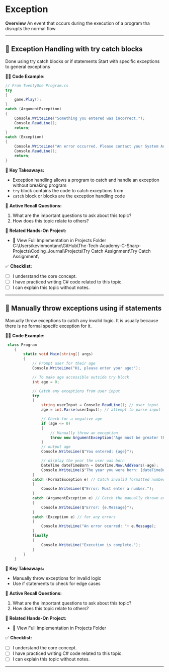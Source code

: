 # Exception

**Overview**
An event that occurs during the execution of a program
tha disrupts the normal flow

---
## 🔹 Exception Handling with try catch blocks
Done using try catch blocks or if statements
Start with specific exceptions to general exceptions

👨‍💻 **Code Example:**
```csharp
// From TwentyOne Program.cs
try
{
    game.Play();
}
catch (ArgumentException)
{
    Console.WriteLine("Something you entered was incorrect.");
    Console.ReadLine();
    return;
}
catch (Exception)
{
    Console.WriteLine("An error occurred. Please contact your System Administrator.");
    Console.ReadLine();
    return;
}
```

📌 **Key Takeaways:**
- Exception handling allows a program to catch and handle an exception without breaking program
- `try` block contains the code to catch exceptions from
- `catch` block or blocks are the exception handling code

🔄 **Active Recall Questions:**
1. What are the important questions to ask about this topic?
2. How does this topic relate to others?

🔗 **Related Hands-On Project:**
- 📂  View Full Implementation in Projects Folder
C:\Users\kevinmontano\GitHub\The-Tech-Academy-C-Sharp-Projects\Coding_Journal\Projects\Try Catch Assignment\Try Catch Assignment\

✅ **Checklist:**
- [ ] I understand the core concept.
- [ ] I have practiced writing C# code related to this topic.
- [ ] I can explain this topic without notes.

---
## 🔹 Manually throw exceptions using if statements
Manually throw exceptions to catch any invalid logic.
It is usually because there is no formal specifc exception for it.

👨‍💻 **Code Example:**
```csharp
 class Program
    {
        static void Main(string[] args)
        {
            // Prompt user for their age
            Console.WriteLine("Hi, please enter your age:");

            // To make age accessible outside try block
            int age = 0;

            // Catch any exceptions from user input
            try
            {
                string userInput = Console.ReadLine(); // user input
                age = int.Parse(userInput); // attempt to parse input

                // Check for a negative age
                if (age <= 0)
                {
                    // Manually throw an exception
                    throw new ArgumentException("Age must be greater than zero.");
                }
                // output age
                Console.WriteLine($"You entered: {age}");

                // display the year the user was born
                DateTime dateTimeBorn = DateTime.Now.AddYears(-age);
                Console.WriteLine($"The year you were born: {dateTimeBorn.Year}");
            }
            catch (FormatException e) // Catch invalid formatted numbers
            {
                Console.WriteLine($"Error: Must enter a number.");
            }
            catch (ArgumentException e) // Catch the manually thrown exception
            {
                Console.WriteLine($"Error: {e.Message}");
            }
            catch (Exception e) // for any errors
            {
                Console.WriteLine("An error ocurred: "+ e.Message);
            }
            finally
            {
                Console.WriteLine("Execution is complete.");
            }
        }
    }
```

📌 **Key Takeaways:**
- Manually throw exceptions for invalid logic
- Use if statements to check for edge cases

🔄 **Active Recall Questions:**
1. What are the important questions to ask about this topic?
2. How does this topic relate to others?

🔗 **Related Hands-On Project:**
- 📂  View Full Implementation in Projects Folder

✅ **Checklist:**
- [ ] I understand the core concept.
- [ ] I have practiced writing C# code related to this topic.
- [ ] I can explain this topic without notes.

---